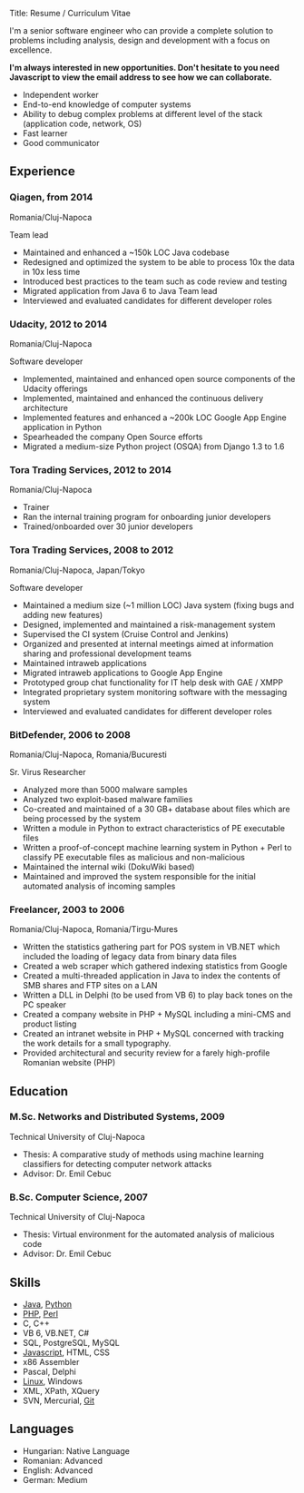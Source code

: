 Title: Resume / Curriculum Vitae

I'm a senior software engineer who can provide a complete solution to problems including analysis, design and development with a focus on excellence.

**I'm always interested in new opportunities. Don't hesitate to <script>document.write(atob('PGEgaHJlZj0ibWFpbHRvOmdwMzNAZ3JleS1wYW50aGVyLm5ldCI+Y29udGFjdCBtZTwvYT4='));</script> <noscript><strong>you need Javascript to view the email address</strong></noscript> to see how we can collaborate.**

- Independent worker
- End-to-end knowledge of computer systems
- Ability to debug complex problems at different level of the stack (application code, network, OS)
- Fast learner
- Good communicator

## Experience

### Qiagen, from 2014
Romania/Cluj-Napoca

Team lead

- Maintained and enhanced a ~150k LOC Java codebase
- Redesigned and optimized the system to be able to process 10x the data in 10x less time
- Introduced best practices to the team such as code review and testing
- Migrated application from Java 6 to Java Team lead
- Interviewed and evaluated candidates for different developer roles

### Udacity, 2012 to 2014
Romania/Cluj-Napoca

Software developer

- Implemented, maintained and enhanced open source components of the Udacity offerings
- Implemented, maintained and enhanced the continuous delivery architecture
- Implemented features and enhanced a ~200k LOC Google App Engine application in Python
- Spearheaded the company Open Source efforts
- Migrated a medium-size Python project (OSQA) from Django 1.3 to 1.6

### Tora Trading Services, 2012 to 2014
Romania/Cluj-Napoca

- Trainer
- Ran the internal training program for onboarding junior developers
- Trained/onboarded over 30 junior developers

### Tora Trading Services, 2008 to 2012
Romania/Cluj-Napoca, Japan/Tokyo

Software developer

- Maintained a medium size (~1 million LOC) Java system (fixing bugs and adding new features)
- Designed, implemented and maintained a risk-management system
- Supervised the CI system (Cruise Control and Jenkins)
- Organized and presented at internal meetings aimed at information sharing and professional development teams
- Maintained intraweb applications
- Migrated intraweb applications to Google App Engine
- Prototyped group chat functionality for IT help desk with GAE / XMPP
- Integrated proprietary system monitoring software with the messaging system
- Interviewed and evaluated candidates for different developer roles

### BitDefender, 2006 to 2008
Romania/Cluj-Napoca, Romania/Bucuresti

Sr. Virus Researcher

- Analyzed more than 5000 malware samples
- Analyzed two exploit-based malware families
- Co-created and maintained of a 30 GB+ database about files which are being processed by the system
- Written a module in Python to extract characteristics of PE executable files
- Written a proof-of-concept machine learning system in Python + Perl to classify PE executable files as malicious and non-malicious
- Maintained the internal wiki (DokuWiki based)
- Maintained and improved the system responsible for the initial automated analysis of incoming samples

### Freelancer, 2003 to 2006
Romania/Cluj-Napoca, Romania/Tirgu-Mures

- Written the statistics gathering part for POS system in VB.NET which included the loading of legacy data from binary data files 
- Created a web scraper which gathered indexing statistics from Google 
- Created a multi-threaded application in Java to index the contents of SMB shares and FTP sites on a LAN  
- Written a DLL in Delphi (to be used from VB 6) to play back tones on the PC speaker  
- Created a company website in PHP + MySQL including a mini-CMS and product listing
- Created an intranet website in PHP + MySQL concerned with tracking the work details for a small typography.
- Provided architectural and security review for a farely high-profile Romanian website (PHP)

## Education

### M.Sc. Networks and Distributed Systems, 2009
Technical University of Cluj-Napoca

- Thesis: A comparative study of methods using machine learning classifiers for detecting computer network attacks
- Advisor: Dr. Emil Cebuc

### B.Sc. Computer Science, 2007
Technical University of Cluj-Napoca

- Thesis: Virtual environment for the automated analysis of malicious code
- Advisor: Dr. Emil Cebuc

## Skills

- [Java](/tag/java.html), [Python](/tag/python.html)
- [PHP](/tag/php.html), [Perl](/tag/perl.html)
- C, C++
- VB 6, VB.NET, C#
- SQL, PostgreSQL, MySQL
- [Javascript](/tag/javascript.html), HTML, CSS
- x86 Assembler
- Pascal, Delphi
- [Linux](/tag/linux.html), Windows
- XML, XPath, XQuery
- SVN, Mercurial, [Git](/tag/git.html)

## Languages

- Hungarian: Native Language
- Romanian: Advanced
- English: Advanced
- German: Medium
